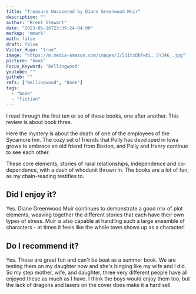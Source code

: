 ```yaml
---
title: "Treasure Uncovered by Diane Greenwood Muir"
description: ""
author: "Brent Stewart"
date: "2023-05-16T23:39:24-04:00"
markup: 'mmark'
math: false
draft: false
Victor_Hugo: "true"
image: "https://m.media-amazon.com/images/I/51ItcDbFwbL._SY346_.jpg"
picture: "book"
Focus_Keyword: "Bellingwood"
youtube: ""
github: ""
refs: ["Bellingwood", "Book"]
tags:
  - "book"
  - "fiction"
---
```


 I read through the first ten or so of these books, one after another.  This review is about book three.
 
 Here the mystery is about the death of one of the employees of the Sycamore Inn.   The cozy set of friends that Polly has developed in Iowa grows to embrace an old friend from Boston, and Polly and Henry continue to see each other.  

 These core elements, stories of rural relationships, independence and co-dependence, with a dash of whodunit thrown in.  The books are a lot of fun, as my chain-reading testifies to.

## Did I enjoy it?
 Yes.  Diane Greenwood Muir continues to demonstrate a good mix of plot elements, weaving together the different stories that each have their own types of stress.  Muir is also capable at handling such a large ensemble of characters - at times it feels like the whole town shows up as a character!

 ## Do I recommend it?
 Yes.  These are great fun and can't be beat as a summer book.  We are testing them on my daughter now and she's binging like my wife and I did.  So my step mother, wife, and daughter, three very different people have all enjoyed these as much as I have.  I think the boys would enjoy them too, but the lack of dragons and lasers on the cover does make it a hard sell.